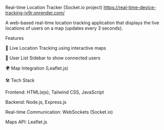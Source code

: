 Real-time Location Tracker (Socket.io project)
https://real-time-device-tracking-jv9r.onrender.com/

A web-based real-time location tracking application that displays the live locations of users on a map (updates every 3 seconds).

Features

🚩 Live Location Tracking using interactive maps

📝 User List Sidebar to show connected users

🌍 Map Integration (Leaflet.js)


🛠️ Tech Stack

Frontend: HTML(ejs), Tailwind CSS, JavaScript

Backend: Node.js, Express.js 

Real-time Communication: WebSockets (Socket.io) 

Maps API:  Leaflet.js
